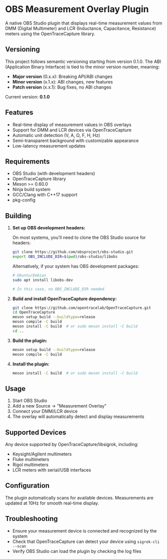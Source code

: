 # OBS Measurement Overlay Plugin

A native OBS Studio plugin that displays real-time measurement values from DMM (Digital Multimeter) and LCR (Inductance, Capacitance, Resistance) meters using the OpenTraceCapture library.

## Versioning

This project follows semantic versioning starting from version 0.1.0. The ABI (Application Binary Interface) is tied to the minor version number, meaning:

- **Major version** (0.x.x): Breaking API/ABI changes
- **Minor version** (x.1.x): ABI changes, new features  
- **Patch version** (x.x.1): Bug fixes, no ABI changes

Current version: **0.1.0**

## Features

- Real-time display of measurement values in OBS overlays
- Support for DMM and LCR devices via OpenTraceCapture
- Automatic unit detection (V, A, Ω, F, H, Hz)
- Semi-transparent background with customizable appearance
- Low-latency measurement updates

## Requirements

- OBS Studio (with development headers)
- OpenTraceCapture library
- Meson >= 0.60.0
- Ninja build system
- GCC/Clang with C++17 support
- pkg-config

## Building

1. **Set up OBS development headers:**
   
   On most systems, you'll need to clone the OBS Studio source for headers:
   ```bash
   git clone https://github.com/obsproject/obs-studio.git
   export OBS_INCLUDE_DIR=$(pwd)/obs-studio/libobs
   ```
   
   Alternatively, if your system has OBS development packages:
   ```bash
   # Ubuntu/Debian
   sudo apt install libobs-dev
   
   # In this case, no OBS_INCLUDE_DIR needed
   ```

2. **Build and install OpenTraceCapture dependency:**
   ```bash
   git clone https://github.com/opentracelab/OpenTraceCapture.git
   cd OpenTraceCapture
   meson setup build --buildtype=release
   meson compile -C build
   meson install -C build  # or sudo meson install -C build
   cd ..
   ```

3. **Build the plugin:**
   ```bash
   meson setup build --buildtype=release
   meson compile -C build
   ```

4. **Install the plugin:**
   ```bash
   meson install -C build  # or sudo meson install -C build
   ```

## Usage

1. Start OBS Studio
2. Add a new Source → "Measurement Overlay"
3. Connect your DMM/LCR device
4. The overlay will automatically detect and display measurements

## Supported Devices

Any device supported by OpenTraceCapture/libsigrok, including:
- Keysight/Agilent multimeters
- Fluke multimeters
- Rigol multimeters
- LCR meters with serial/USB interfaces

## Configuration

The plugin automatically scans for available devices. Measurements are updated at 10Hz for smooth real-time display.

## Troubleshooting

- Ensure your measurement device is connected and recognized by the system
- Check that OpenTraceCapture can detect your device using `sigrok-cli --scan`
- Verify OBS Studio can load the plugin by checking the log files
